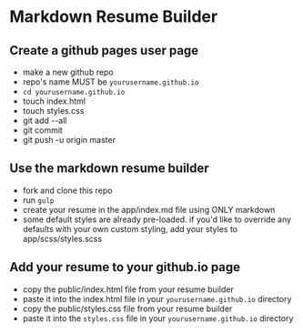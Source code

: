 # Markdown Resume Builder

## Create a github pages user page

- make a new github repo
- repo's name MUST be `yourusername.github.io`
- `cd yourusername.github.io`
- touch index.html
- touch styles.css
- git add --all
- git commit
- git push -u origin master

## Use the markdown resume builder

- fork and clone this repo
- run `gulp`
- create your resume in the app/index.md file using ONLY markdown
- some default styles are already pre-loaded. if you'd like to override any defaults with your own custom styling, add your styles to app/scss/styles.scss

## Add your resume to your github.io page

- copy the public/index.html file from your resume builder
- paste it into the index.html file in your `yourusername.github.io` directory
- copy the public/styles.css file from your resume builder
- paste it into the `styles.css` file in your `yourusername.github.io` directory
